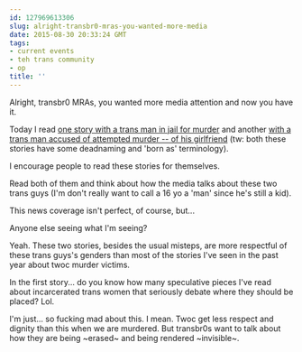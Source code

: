```yaml
---
id: 127969613306
slug: alright-transbr0-mras-you-wanted-more-media
date: 2015-08-30 20:33:24 GMT
tags:
- current events
- teh trans community
- op
title: ''
---
```

Alright, transbr0 MRAs, you wanted more media attention and now you have it.

Today I read [one story with a trans man in jail for murder][1] and another [with a trans man accused of attempted murder -- of his girlfriend][2] (tw: both these stories have some deadnaming and 'born as' terminology).

I encourage people to read these stories for themselves.

Read both of them and think about how the media talks about these two trans guys (I'm don't really want to call a 16 yo a 'man' since he's still a kid).

This news coverage isn't perfect, of course, but...

Anyone else seeing what I'm seeing?

Yeah. These two stories, besides the usual misteps, are more respectful of these trans guys's genders than most of the stories I've seen in the past year about twoc murder victims.

In the first story... do you know how many speculative pieces I've read about incarcerated trans women that seriously debate where they should be placed? Lol. 

I'm just... so fucking mad about this. I mean. Twoc get less respect and dignity than this when we are murdered. But transbr0s want to talk about how they are being ~erased~ and being rendered ~invisible~.

[1]: https://web.archive.org/web/20150830101056/http://www.correctionsone.com/corrections/articles/8962358-Maine-county-jail-faces-issues-of-housing-transgender-murder-suspect/
[2]: https://web.archive.org/web/20150830101116/http://denver.cbslocal.com/2015/08/29/transgender-teen-accused-of-attempted-murder-in-car-crash/